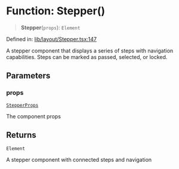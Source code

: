 # Function: Stepper()

> **Stepper**(`props`): `Element`

Defined in: [lib/layout/Stepper.tsx:147](https://github.com/aldesgroup/goaldn/blob/850e22fffd19501920628173674ada43cba9a29a/lib/layout/Stepper.tsx#L147)

A stepper component that displays a series of steps with navigation capabilities.
Steps can be marked as passed, selected, or locked.

## Parameters

### props

[`StepperProps`](../type-aliases/StepperProps.md)

The component props

## Returns

`Element`

A stepper component with connected steps and navigation
